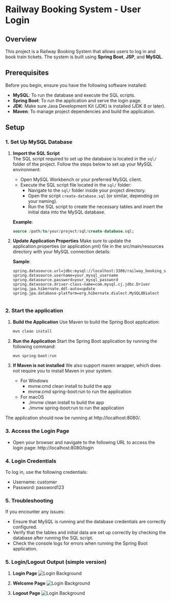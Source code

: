 # Railway Booking System - User Login

## Overview

This project is a Railway Booking System that allows users to log in and book train tickets. The system is built using **Spring Boot**, **JSP**, and **MySQL**.

## Prerequisites

Before you begin, ensure you have the following software installed:

- **MySQL**: To run the database and execute the SQL scripts.
- **Spring Boot**: To run the application and serve the login page.
- **JDK**: Make sure Java Development Kit (JDK) is installed (JDK 8 or later).
- **Maven**: To manage project dependencies and build the application.

## Setup

### 1. Set Up MySQL Database

1. **Import the SQL Script**  
   The SQL script required to set up the database is located in the `sql/` folder of the project. Follow the steps below to set up your MySQL environment:

    - Open MySQL Workbench or your preferred MySQL client.
    - Execute the SQL script file located in the `sql/` folder:
        - Navigate to the `sql/` folder inside your project directory.
        - Open the script `create-database.sql` (or similar, depending on your naming).
        - Run the SQL script to create the necessary tables and insert the initial data into the MySQL database.

   **Example**:
   ```sql
   source /path/to/your/project/sql/create-database.sql;


2. **Update Application Properties**
    Make sure to update the application.properties (or application.yml) file in the src/main/resources directory with your MySQL connection details:

    **Sample**:
    ```properties
    spring.datasource.url=jdbc:mysql://localhost:3306/railway_booking_system
    spring.datasource.username=your_mysql_username
    spring.datasource.password=your_mysql_password
    spring.datasource.driver-class-name=com.mysql.cj.jdbc.Driver
    spring.jpa.hibernate.ddl-auto=update
    spring.jpa.database-platform=org.hibernate.dialect.MySQL8Dialect


### 2. Start the application

1. **Build the Application**
    Use Maven to build the Spring Boot application:

    ```bash
    mvn clean install

2. **Run the Application**
   Start the Spring Boot application by running the following command:

    ```bash
    mvn spring-boot:run
   
3. **If Maven is not installed**
   We also support maven wrapper, which does not require you to install Maven in your system.
   - For Windows
     - mvnw.cmd clean install to build the app
     - mvnw.cmd spring-boot:run to run the application
   - For macOS
     - ./mvnw clean install to build the app
     - ./mvnw spring-boot:run to run the application

The application should now be running at http://localhost:8080/.


### 3. Access the Login Page

- Open your browser and navigate to the following URL to access the login page:
  http://localhost:8080/login

### 4. Login Credentials
To log in, use the following credentials:

- Username: customer
- Password: password123

### 5. Troubleshooting

If you encounter any issues:

- Ensure that MySQL is running and the database credentials are correctly configured.
- Verify that the tables and initial data are set up correctly by checking the database after running the SQL script.
- Check the console logs for errors when running the Spring Boot application.

### 5. Login/Logout Output (simple version)
1. **Login Page**
![Login Background](assets/img/login-page.jpg)

2. **Welcome Page**
![Login Background](assets/img/welcome-page.jpg)

3. **Logout Page**
![Login Background](assets/img/logout-page.jpg)